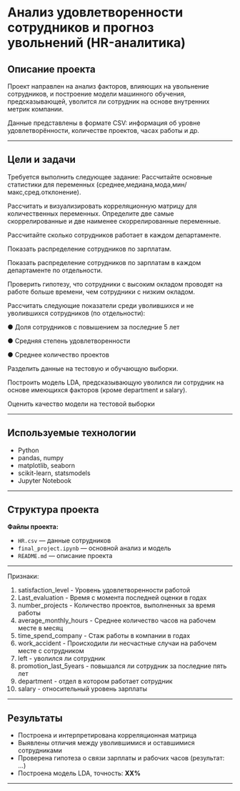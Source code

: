 # Анализ удовлетворенности сотрудников и прогноз увольнений (HR-аналитика)

## Описание проекта

Проект направлен на анализ факторов, влияющих на увольнение сотрудников, и построение модели машинного обучения, предсказывающей, уволится ли сотрудник на основе внутренних метрик компании.

Данные представлены в формате CSV: информация об уровне удовлетворённости, количестве проектов, часах работы и др.

---

## Цели и задачи

Требуется выполнить следующее задание:
Рассчитайте основные статистики для переменных
(среднее,медиана,мода,мин/макс,сред.отклонение).

Рассчитать и визуализировать корреляционную матрицу для
количественных переменных.
Определите две самые скоррелированные и две наименее
скоррелированные переменные.

Рассчитайте сколько сотрудников работает в каждом
департаменте.

Показать распределение сотрудников по зарплатам.

Показать распределение сотрудников по зарплатам в каждом
департаменте по отдельности.

Проверить гипотезу, что сотрудники с высоким окладом
проводят на работе больше времени, чем сотрудники с низким
окладом.

Рассчитать следующие показатели среди уволившихся и не
уволившихся сотрудников (по отдельности):

● Доля сотрудников с повышением за последние 5 лет

● Средняя степень удовлетворенности

● Среднее количество проектов

Разделить данные на тестовую и обучающую выборки.

Построить модель LDA, предсказывающую уволился ли
сотрудник на основе имеющихся факторов (кроме department и
salary).

Оценить качество модели на тестовой выборки

---

## Используемые технологии

- Python
- pandas, numpy
- matplotlib, seaborn
- scikit-learn, statsmodels
- Jupyter Notebook

---

## Структура проекта

**Файлы проекта:**

- `HR.csv` — данные сотрудников
- `final_project.ipynb` — основной анализ и модель
- `README.md` — описание проекта

---

Признаки:
1. satisfaction_level - Уровень удовлетворенности работой
2. Last_evaluation - Время с момента последней оценки в годах
3. number_projects - Количество проектов, выполненных за время работы
4. average_monthly_hours - Среднее количество часов на рабочем месте в месяц
5. time_spend_company - Стаж работы в компании в годах
6. work_accident - Происходили ли несчастные случаи на рабочем месте с сотрудником
7. left - уволился ли сотрудник
8. promotion_last_5years - повышался ли сотрудник за последние пять лет
9. department - отдел в котором работает сотрудник
10. salary - относительный уровень зарплаты

------

## Результаты

- Построена и интерпретирована корреляционная матрица
- Выявлены отличия между уволившимися и оставшимися сотрудниками
- Проверена гипотеза о связи зарплаты и рабочих часов (результат: ...)
- Построена модель LDA, точность: **XX%**

---
